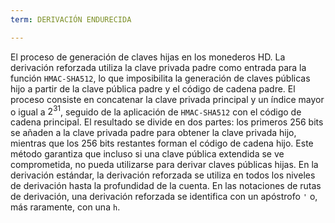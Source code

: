 ```yaml
---
term: DERIVACIÓN ENDURECIDA

---
```

El proceso de generación de claves hijas en los monederos HD. La derivación reforzada utiliza la clave privada padre como entrada para la función `HMAC-SHA512`, lo que imposibilita la generación de claves públicas hijo a partir de la clave pública padre y el código de cadena padre. El proceso consiste en concatenar la clave privada principal y un índice mayor o igual a $2^{31}$, seguido de la aplicación de `HMAC-SHA512` con el código de cadena principal. El resultado se divide en dos partes: los primeros 256 bits se añaden a la clave privada padre para obtener la clave privada hijo, mientras que los 256 bits restantes forman el código de cadena hijo. Este método garantiza que incluso si una clave pública extendida se ve comprometida, no pueda utilizarse para derivar claves públicas hijas. En la derivación estándar, la derivación reforzada se utiliza en todos los niveles de derivación hasta la profundidad de la cuenta. En las notaciones de rutas de derivación, una derivación reforzada se identifica con un apóstrofo `'` o, más raramente, con una `h`.